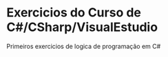 # Exercicios do Curso de C#/CSharp/VisualEstudio
 Primeiros exercicios de logica de programação em C#
